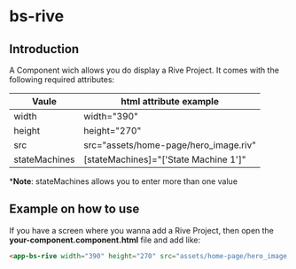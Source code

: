 # bs-rive

## Introduction

A Component wich allows you do display a Rive Project. It comes with the following required attributes:

| Vaule         | html attribute example                |
| ------------- | ------------------------------------- |
| width         | width="390"                           |
| height        | height="270"                          |
| src           | src="assets/home-page/hero_image.riv" |
| stateMachines | [stateMachines]="['State Machine 1']" |

\***Note**: stateMachines allows you to enter more than one value

## Example on how to use

If you have a screen where you wanna add a Rive Project, then open the **your-component.component.html** file and add like:

```html
<app-bs-rive width="390" height="270" src="assets/home-page/hero_image.riv" [stateMachines]="['State Machine 1']"></app-bs-rive>
```
